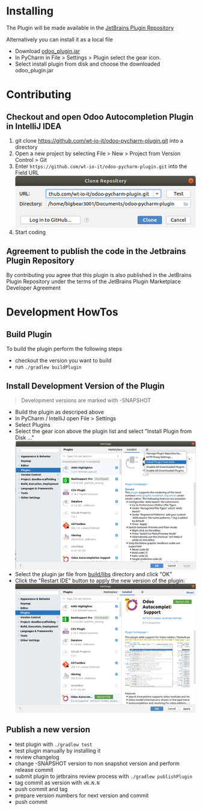 # Installing

The Plugin will be made available in the [JetBrains Plugin Repository](https://plugins.jetbrains.com/plugin/13083-odoo-support-for-pycharm)

Alternatively you can install it as a local file
* Download [odoo_plugin.jar](odoo_plugin.jar)
* In PyCharm in File > Settings > Plugin select the gear icon.
* Select install plugin from disk and choose the downloaded odoo_plugin.jar

# Contributing

## Checkout and open Odoo Autocompletion Plugin in IntelliJ IDEA

1. git clone https://github.com/wt-io-it/odoo-pycharm-plugin.git into a directory
1. Open a new project by selecting File > New > Project from Version Control > Git
1. Enter `https://github.com/wt-io-it/odoo-pycharm-plugin.git` into the Field URL
   ![intellij new project from version control](documentation/setup/01_new_project_url.png)
1. Start coding

## Agreement to publish the code in the Jetbrains Plugin Repository 

By contributing you agree that this plugin is also published in the JetBrains Plugin Repository under the terms of the
JetBrains Plugin Marketplace Developer Agreement

# Development HowTos
## Build Plugin
To build the plugin perform the following steps
* checkout the version you want to build
* run `./gradlew buildPlugin`
## Install Development Version of the Plugin
> Development versions are marked with -SNAPSHOT
* Build the plugin as descriped above
* In PyCharm / IntelliJ open File > Settings
* Select Plugins
* Select the gear icon above the plugin list and select "Install Plugin from Disk ..."
![Select "Install Plugin from Disk ..."](documentation/dev/01_install_dev_plugin.png)
* Select the plugin jar file from [build/libs](build/libs) directory and click "OK"
* Click the "Restart IDE" button to apply the new version of the plugin:
![Restart IDE button](documentation/dev/02_install_dev_plugin_restart.png)
## Publish a new version
* test plugin with `./gradlew test`
* test plugin manually by installing it
* review changelog
* change -SNAPSHOT version to non snapshot version and perform release commit
* submit plugin to jetbrains review process with `./gradlew publishPlugin`
* tag commit as version with `vN.N.N`
* push commit and tag
* prepare version numbers for next version and commit
* push commit